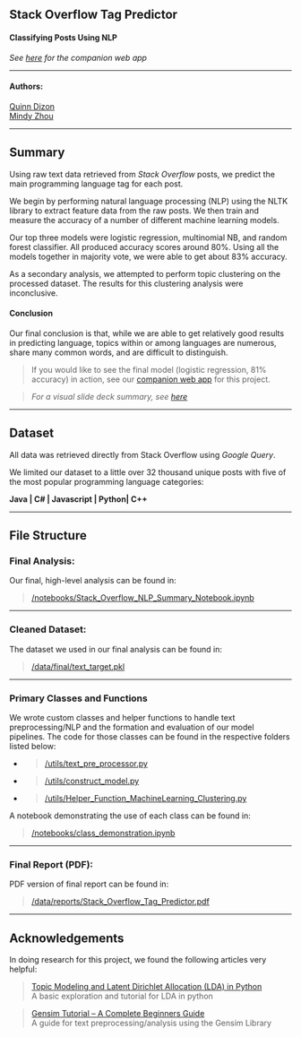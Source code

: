 ## **Stack Overflow Tag Predictor**
#### Classifying Posts Using NLP 

_See [here](https://tag-predictor.netlify.com/) for the companion web app_
___
#### Authors: 
[Quinn Dizon](https://github.com/QED0711)  
[Mindy Zhou](https://github.com/mzhou356)

___

## Summary

Using raw text data retrieved from _Stack Overflow_ posts, we predict the main programming language tag for each post. 

We begin by performing natural language processing (NLP) using the NLTK library to extract feature data from the raw posts. We then train and measure the accuracy of a number of different machine learning models. 

Our top three models were logistic regression, multinomial NB, and random forest classifier. All produced accuracy scores around 80%. Using all the models together in majority vote, we were able to get about 83% accuracy. 

As a secondary analysis, we attempted to perform topic clustering on the processed dataset. The results for this clustering analysis were inconclusive. 

#### Conclusion

Our final conclusion is that, while we are able to get relatively good results in predicting language, topics within or among languages are numerous, share many common words, and are difficult to distinguish.

> If you would like to see the final model (logistic regression, 81% accuracy) in action, see our [companion web app](https://tag-predictor.netlify.com/) for this project.

> _For a visual slide deck summary, see [here](https://docs.google.com/presentation/d/17F4NEf2O8SrrgcFmIh9pVS8Rrt_OFZquxqfzttDewkY/edit?usp=sharing)_
___

## Dataset

All data was retrieved directly from Stack Overflow using _Google Query_.

We limited our dataset to a little over 32 thousand unique posts with five of the most popular programming language categories:  

**Java | C# | Javascript | Python| C++**

___

## File Structure

### Final Analysis: 
Our final, high-level analysis can be found in:


> [/notebooks/Stack_Overflow_NLP_Summary_Notebook.ipynb](https://github.com/QED0711/stack_overflow_nlp/blob/master/notebooks/Stack_Overflow_NLP_Summary_Notebook.ipynb)

___
### Cleaned Dataset:

The dataset we used in our final analysis can be found in:
> [/data/final/text_target.pkl](https://github.com/QED0711/stack_overflow_nlp/blob/master/data/final/text_target.pkl)
___
### Primary Classes and Functions

We wrote custom classes and helper functions to handle text preprocessing/NLP and the formation and evaluation of our model pipelines. The code for those classes can be found in the respective folders listed below:

- > [/utils/text_pre_processor.py](https://github.com/QED0711/stack_overflow_nlp/blob/master/utils/text_pre_processor.py)
- > [/utils/construct_model.py](https://github.com/QED0711/stack_overflow_nlp/blob/master/utils/construct_model.py)
- > [/utils/Helper_Function_MachineLearning_Clustering.py](https://github.com/QED0711/stack_overflow_nlp/blob/master/utils/Helper_Function_MachineLearning_Clustering.py)

A notebook demonstrating the use of each class can be found in:

> [/notebooks/class_demonstration.ipynb](https://github.com/QED0711/stack_overflow_nlp/blob/master/notebooks/class_demonstration.ipynb)

___

### Final Report (PDF):

PDF version of final report can be found in:
> [/data/reports/Stack_Overflow_Tag_Predictor.pdf](https://github.com/QED0711/stack_overflow_nlp/blob/master/reports/Stack_Overflow_Tag_Predictor.pdf)
___

## Acknowledgements 

In doing research for this project, we found the following articles very helpful:

> [Topic Modeling and Latent Dirichlet Allocation (LDA) in Python](https://towardsdatascience.com/topic-modeling-and-latent-dirichlet-allocation-in-python-9bf156893c24)  
> A basic exploration and tutorial for LDA in python

> [Gensim Tutorial – A Complete Beginners Guide](https://www.machinelearningplus.com/nlp/gensim-tutorial/)  
> A guide for text preprocessing/analysis using the Gensim Library
